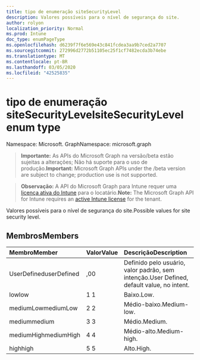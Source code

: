 ```yaml
---
title: tipo de enumeração siteSecurityLevel
description: Valores possíveis para o nível de segurança do site.
author: rolyon
localization_priority: Normal
ms.prod: Intune
doc_type: enumPageType
ms.openlocfilehash: d6239f7f6e569e43c841fcdea3aa9b7ced2a7707
ms.sourcegitcommit: 272996d2772b51105ec25f1cf7482ecda3b74ebe
ms.translationtype: MT
ms.contentlocale: pt-BR
ms.lasthandoff: 03/05/2020
ms.locfileid: "42525835"
---
```

# <a name="sitesecuritylevel-enum-type"></a><span data-ttu-id="91177-103">tipo de enumeração siteSecurityLevel</span><span class="sxs-lookup"><span data-stu-id="91177-103">siteSecurityLevel enum type</span></span>

<span data-ttu-id="91177-104">Namespace: Microsoft. Graph</span><span class="sxs-lookup"><span data-stu-id="91177-104">Namespace: microsoft.graph</span></span>

> <span data-ttu-id="91177-105">**Importante:** As APIs do Microsoft Graph na versão/beta estão sujeitas a alterações; Não há suporte para o uso de produção.</span><span class="sxs-lookup"><span data-stu-id="91177-105">**Important:** Microsoft Graph APIs under the /beta version are subject to change; production use is not supported.</span></span>

> <span data-ttu-id="91177-106">**Observação:** A API do Microsoft Graph para Intune requer uma [licença ativa do Intune](https://go.microsoft.com/fwlink/?linkid=839381) para o locatário.</span><span class="sxs-lookup"><span data-stu-id="91177-106">**Note:** The Microsoft Graph API for Intune requires an [active Intune license](https://go.microsoft.com/fwlink/?linkid=839381) for the tenant.</span></span>

<span data-ttu-id="91177-107">Valores possíveis para o nível de segurança do site.</span><span class="sxs-lookup"><span data-stu-id="91177-107">Possible values for site security level.</span></span>

## <a name="members"></a><span data-ttu-id="91177-108">Membros</span><span class="sxs-lookup"><span data-stu-id="91177-108">Members</span></span>
|<span data-ttu-id="91177-109">Membro</span><span class="sxs-lookup"><span data-stu-id="91177-109">Member</span></span>|<span data-ttu-id="91177-110">Valor</span><span class="sxs-lookup"><span data-stu-id="91177-110">Value</span></span>|<span data-ttu-id="91177-111">Descrição</span><span class="sxs-lookup"><span data-stu-id="91177-111">Description</span></span>|
|:---|:---|:---|
|<span data-ttu-id="91177-112">UserDefined</span><span class="sxs-lookup"><span data-stu-id="91177-112">userDefined</span></span>|<span data-ttu-id="91177-113">,0</span><span class="sxs-lookup"><span data-stu-id="91177-113">0</span></span>|<span data-ttu-id="91177-114">Definido pelo usuário, valor padrão, sem intenção.</span><span class="sxs-lookup"><span data-stu-id="91177-114">User Defined, default value, no intent.</span></span>|
|<span data-ttu-id="91177-115">low</span><span class="sxs-lookup"><span data-stu-id="91177-115">low</span></span>|<span data-ttu-id="91177-116">1 </span><span class="sxs-lookup"><span data-stu-id="91177-116">1</span></span>|<span data-ttu-id="91177-117">Baixo.</span><span class="sxs-lookup"><span data-stu-id="91177-117">Low.</span></span>|
|<span data-ttu-id="91177-118">mediumLow</span><span class="sxs-lookup"><span data-stu-id="91177-118">mediumLow</span></span>|<span data-ttu-id="91177-119">2 </span><span class="sxs-lookup"><span data-stu-id="91177-119">2</span></span>|<span data-ttu-id="91177-120">Médio-baixo.</span><span class="sxs-lookup"><span data-stu-id="91177-120">Medium-low.</span></span>|
|<span data-ttu-id="91177-121">medium</span><span class="sxs-lookup"><span data-stu-id="91177-121">medium</span></span>|<span data-ttu-id="91177-122">3 </span><span class="sxs-lookup"><span data-stu-id="91177-122">3</span></span>|<span data-ttu-id="91177-123">Médio.</span><span class="sxs-lookup"><span data-stu-id="91177-123">Medium.</span></span>|
|<span data-ttu-id="91177-124">mediumHigh</span><span class="sxs-lookup"><span data-stu-id="91177-124">mediumHigh</span></span>|<span data-ttu-id="91177-125">4 </span><span class="sxs-lookup"><span data-stu-id="91177-125">4</span></span>|<span data-ttu-id="91177-126">Médio-alto.</span><span class="sxs-lookup"><span data-stu-id="91177-126">Medium-high.</span></span>|
|<span data-ttu-id="91177-127">high</span><span class="sxs-lookup"><span data-stu-id="91177-127">high</span></span>|<span data-ttu-id="91177-128">5 </span><span class="sxs-lookup"><span data-stu-id="91177-128">5</span></span>|<span data-ttu-id="91177-129">Alto.</span><span class="sxs-lookup"><span data-stu-id="91177-129">High.</span></span>|



